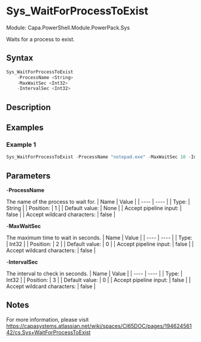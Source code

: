 # Sys_WaitForProcessToExist
Module: Capa.PowerShell.Module.PowerPack.Sys

Waits for a process to exist.

## Syntax

```powershell
Sys_WaitForProcessToExist
	-ProcessName <String>
	-MaxWaitSec <Int32>
	-IntervalSec <Int32>
```

## Description



## Examples

### Example 1
```powershell
Sys_WaitForProcessToExist -ProcessName "notepad.exe" -MaxWaitSec 10 -IntervalSec 1
```
    

## Parameters

-**ProcessName**

The name of the process to wait for.
| Name | Value |
| ---- | ---- |
| Type: | String |
| Position: | 1 | 
| Default value: | None | 
| Accept pipeline input: | false | 
| Accept wildcard characters: | false | 

-**MaxWaitSec**

The maximum time to wait in seconds.
| Name | Value |
| ---- | ---- |
| Type: | Int32 |
| Position: | 2 | 
| Default value: | 0 | 
| Accept pipeline input: | false | 
| Accept wildcard characters: | false | 

-**IntervalSec**

The interval to check in seconds.
| Name | Value |
| ---- | ---- |
| Type: | Int32 |
| Position: | 3 | 
| Default value: | 0 | 
| Accept pipeline input: | false | 
| Accept wildcard characters: | false | 


## Notes

For more information, please visit https://capasystems.atlassian.net/wiki/spaces/CI65DOC/pages/19462456142/cs.Sys+WaitForProcessToExist
